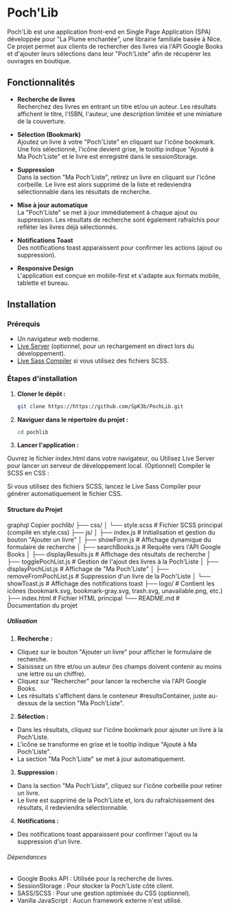 # Poch'Lib

Poch'Lib est une application front-end en Single Page Application (SPA) développée pour "La Plume enchantée", une librairie familiale basée à Nice. Ce projet permet aux clients de rechercher des livres via l'API Google Books et d'ajouter leurs sélections dans leur "Poch'Liste" afin de récupérer les ouvrages en boutique.

## Fonctionnalités

- **Recherche de livres**  
  Recherchez des livres en entrant un titre et/ou un auteur. Les résultats affichent le titre, l'ISBN, l'auteur, une description limitée et une miniature de la couverture.

- **Sélection (Bookmark)**  
  Ajoutez un livre à votre "Poch'Liste" en cliquant sur l'icône bookmark. Une fois sélectionné, l'icône devient grise, le tooltip indique "Ajouté à Ma Poch'Liste" et le livre est enregistré dans le sessionStorage.

- **Suppression**  
  Dans la section "Ma Poch'Liste", retirez un livre en cliquant sur l'icône corbeille. Le livre est alors supprimé de la liste et redeviendra sélectionnable dans les résultats de recherche.

- **Mise à jour automatique**  
  La "Poch'Liste" se met à jour immédiatement à chaque ajout ou suppression. Les résultats de recherche sont également rafraîchis pour refléter les livres déjà sélectionnés.

- **Notifications Toast**  
  Des notifications toast apparaissent pour confirmer les actions (ajout ou suppression).

- **Responsive Design**  
  L'application est conçue en mobile-first et s'adapte aux formats mobile, tablette et bureau.

## Installation

### Prérequis

- Un navigateur web moderne.
- [Live Server](https://marketplace.visualstudio.com/items?itemName=ritwickdey.LiveServer) (optionnel, pour un rechargement en direct lors du développement).
- [Live Sass Compiler](https://marketplace.visualstudio.com/items?itemName=ritwickdey.LiveSassCompiler) si vous utilisez des fichiers SCSS.

### Étapes d'installation

1. **Cloner le dépôt :**
    ```bash
    git clone https://https://github.com/SpK3b/PochLib.git

2. **Naviguer dans le répertoire du projet :**

    ```bash
    cd pochlib   

3. **Lancer l'application :** 

Ouvrez le fichier index.html dans votre navigateur, ou
Utilisez Live Server pour lancer un serveur de développement local.
(Optionnel) Compiler le SCSS en CSS :

Si vous utilisez des fichiers SCSS, lancez le Live Sass Compiler pour générer automatiquement le fichier CSS.

#### Structure du Projet
graphql
Copier
pochlib/
├── css/
│   └── style.scss          # Fichier SCSS principal (compilé en style.css)
├── js/
│   ├── index.js            # Initialisation et gestion du bouton "Ajouter un livre"
│   ├── showForm.js         # Affichage dynamique du formulaire de recherche
│   ├── searchBooks.js      # Requête vers l'API Google Books
│   ├── displayResults.js   # Affichage des résultats de recherche
│   ├── togglePochList.js   # Gestion de l'ajout des livres à la Poch'Liste
│   ├── displayPochList.js  # Affichage de "Ma Poch'Liste"
│   ├── removeFromPochList.js  # Suppression d'un livre de la Poch'Liste
│   └── showToast.js        # Affichage des notifications toast
├── logo/                   # Contient les icônes (bookmark.svg, bookmark-gray.svg, trash.svg, unavailable.png, etc.)
├── index.html              # Fichier HTML principal
└── README.md               # Documentation du projet

##### Utilisation
1. **Recherche :**

- Cliquez sur le bouton "Ajouter un livre" pour afficher le formulaire de recherche.
- Saisissez un titre et/ou un auteur (les champs doivent contenir au moins une lettre ou un chiffre).
- Cliquez sur "Rechercher" pour lancer la recherche via l'API Google Books.
- Les résultats s'affichent dans le conteneur #resultsContainer, juste au-dessus de la section "Ma Poch'Liste".

2. **Sélection :**

- Dans les résultats, cliquez sur l'icône bookmark pour ajouter un livre à la Poch'Liste.
- L'icône se transforme en grise et le tooltip indique "Ajouté à Ma Poch'Liste".
- La section "Ma Poch'Liste" se met à jour automatiquement.

3. **Suppression :**

- Dans la section "Ma Poch'Liste", cliquez sur l'icône corbeille pour retirer un livre.
- Le livre est supprimé de la Poch'Liste et, lors du rafraîchissement des résultats, il redeviendra sélectionnable.

4. **Notifications :**

- Des notifications toast apparaissent pour confirmer l'ajout ou la suppression d'un livre.

###### Dépendances
- Google Books API : Utilisée pour la recherche de livres.
- SessionStorage : Pour stocker la Poch'Liste côté client.
- SASS/SCSS : Pour une gestion optimisée du CSS (optionnel).
- Vanilla JavaScript : Aucun framework externe n'est utilisé.
